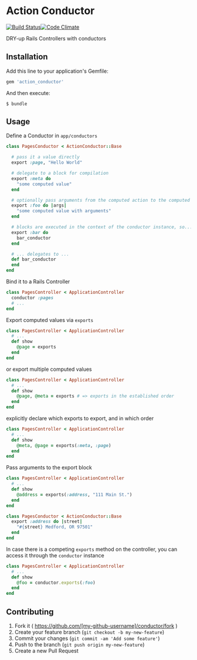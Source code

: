# Action Conductor
[![Build Status](https://travis-ci.org/acuppy/action_conductor.svg?branch=master)](https://travis-ci.org/acuppy/action_conductor)[![Code Climate](https://codeclimate.com/github/acuppy/conductor/badges/gpa.svg)](https://codeclimate.com/github/acuppy/action_conductor)

DRY-up Rails Controllers with conductors

## Installation

Add this line to your application's Gemfile:

```ruby
gem 'action_conductor'
```

And then execute:

```
$ bundle
```

## Usage

Define a Conductor in `app/conductors`

```ruby
class PagesConductor < ActionConductor::Base

  # pass it a value directly
  export :page, "Hello World"

  # delegate to a block for compilation
  export :meta do
    "some computed value"
  end

  # optionally pass arguments from the computed action to the computed value
  export :foo do |args|
    "some computed value with arguments"
  end

  # blocks are executed in the context of the conductor instance, so...
  export :bar do
    bar_conductor
  end

  # ... delegates to ...
  def bar_conductor
  end
end
```

Bind it to a Rails Controller

```ruby
class PagesController < ApplicationController
  conductor :pages
  # ...
end
```

Export computed values via `exports`
```ruby
class PagesController < ApplicationController
  # ...
  def show
    @page = exports
  end
end
```
or export multiple computed values

```ruby
class PagesController < ApplicationController
  # ...
  def show
    @page, @meta = exports # => exports in the established order
  end
end
```
explicitly declare which exports to export, and in which order
```ruby
class PagesController < ApplicationController
  # ...
  def show
    @meta, @page = exports(:meta, :page)
  end
end
```
Pass arguments to the export block
```ruby
class PagesController < ApplicationController
  # ...
  def show
    @address = exports(:address, "111 Main St.")
  end
end

class PagesConductor < ActionConductor::Base
  export :address do |street|
    "#{street} Medford, OR 97501"
  end
end
```

In case there is a competing `exports` method on the controller, you can access it through
the `conductor` instance

```ruby
class PagesController < ApplicationController
  # ...
  def show
    @foo = conductor.exports(:foo)
  end
end
```

## Contributing

1. Fork it ( https://github.com/[my-github-username]/conductor/fork )
2. Create your feature branch (`git checkout -b my-new-feature`)
3. Commit your changes (`git commit -am 'Add some feature'`)
4. Push to the branch (`git push origin my-new-feature`)
5. Create a new Pull Request
